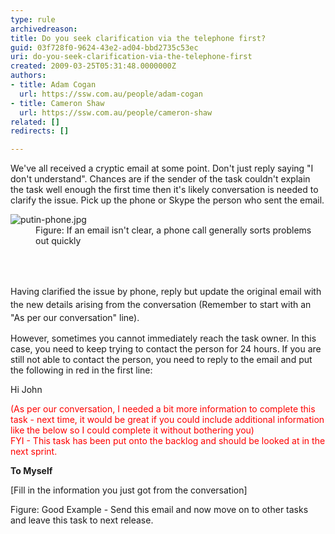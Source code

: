 ```yaml
---
type: rule
archivedreason: 
title: Do you seek clarification via the telephone first?
guid: 03f728f0-9624-43e2-ad04-bbd2735c53ec
uri: do-you-seek-clarification-via-the-telephone-first
created: 2009-03-25T05:31:48.0000000Z
authors:
- title: Adam Cogan
  url: https://ssw.com.au/people/adam-cogan
- title: Cameron Shaw
  url: https://ssw.com.au/people/cameron-shaw
related: []
redirects: []

---
```



We've all&#160;received a cryptic email at some point. Don't just reply saying &quot;I don't understand&quot;. Chances are if the sender of the task couldn't&#160;explain the task well enough the first time then it's likely&#160;conversation is needed to clarify the issue. Pick up the phone or Skype&#160;the person who sent the email. 
<dl class="image"><dt><img src="/PublishingImages/putin-phone.jpg" alt="putin-phone.jpg" />​
</dt><dd>Figure&#58; If an email isn't clear, a phone call generally sorts problems out quickly</dd></dl>
<br><excerpt class='endintro'></excerpt><br>
<p>Having clarified the issue by phone, r<span style="line-height&#58;21px;background-color&#58;initial;">eply but u</span><span style="line-height&#58;21px;background-color&#58;initial;">pdate the original&#160;</span><span style="line-height&#58;21px;background-color&#58;initial;">email with the new details arising from the conversation</span><span style="line-height&#58;21px;background-color&#58;initial;">&#160;(Remember to start with an &quot;As per our conversation&quot; line).</span></p>However, sometimes you&#160;cannot immediately&#160;reach the task owner. In this case, you need to keep trying to contact the&#160;person for 24 hours. If you are still not able to contact the person, you need to reply to the email and put the following in red in the first line&#58; <br><div class="ms-rteCustom-GreyBox"><p>Hi John<br></p>
<p style="color&#58;red;">(As per our conversation, I needed a bit more information to complete this task&#160;- next time, it would be great if you could&#160;include additional information like the below so I could&#160;complete it&#160;without bothering you)<br>FYI - This task has been put onto the backlog and should be looked at in the next sprint.<br></p>
<p><strong>To Myself</strong></p>
<p>[Fill in the information you just got from the conversation]</p></div>
<span class="ms-rteCustom-FigureGood">Figure&#58;&#160;Good Example - Send this email and now move on to other tasks and leave this task to next release. </span>


